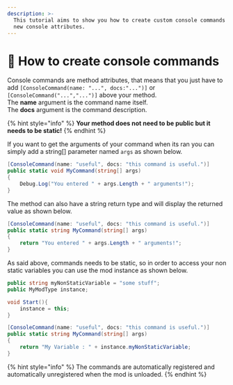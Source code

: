 ```yaml
---
description: >-
  This tutorial aims to show you how to create custom console commands using the
  new console attributes.
---
```


# 📘 How to create console commands

Console commands are method attributes, that means that you just have to add `[ConsoleCommand(name: "...", docs:"...")]` or `[ConsoleCommand("...","...")]` above your method.\
The **name** argument is the command name itself.\
The **docs** argument is the command description.

{% hint style="info" %}
**Your method does not need to be public but it needs to be static!**
{% endhint %}

If you want to get the arguments of your command when its ran you can simply add a string\[] parameter named `args` as shown below.

```csharp
[ConsoleCommand(name: "useful", docs: "this command is useful.")]
public static void MyCommand(string[] args)
{
    Debug.Log("You entered " + args.Length + " arguments!");
}
```

The method can also have a string return type and will display the returned value as shown below.

```csharp
[ConsoleCommand(name: "useful", docs: "this command is useful.")]
public static string MyCommand(string[] args)
{
    return "You entered " + args.Length + " arguments!";
}
```

As said above, commands needs to be static, so in order to access your non static variables you can use the mod instance as shown below.

```csharp
public string myNonStaticVariable = "some stuff";
public MyModType instance;

void Start(){
    instance = this;
}

[ConsoleCommand(name: "useful", docs: "this command is useful.")]
public static string MyCommand(string[] args)
{
    return "My Variable : " + instance.myNonStaticVariable;
}
```

{% hint style="info" %}
The commands are automatically registered and automatically unregistered when the mod is unloaded.
{% endhint %}
